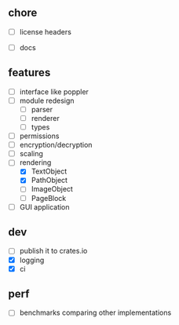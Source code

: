 
## chore

- [ ] license headers
- [ ] docs


## features

- [ ] interface like poppler
- [ ] module redesign
    - [ ] parser
    - [ ] renderer
    - [ ] types
- [ ] permissions
- [ ] encryption/decryption
- [ ] scaling
- [ ] rendering
    - [x] TextObject
    - [x] PathObject
    - [ ] ImageObject
    - [ ] PageBlock
- [ ] GUI application

## dev

- [ ] publish it to crates.io
- [x] logging
- [x] ci

## perf

- [ ] benchmarks comparing other implementations
